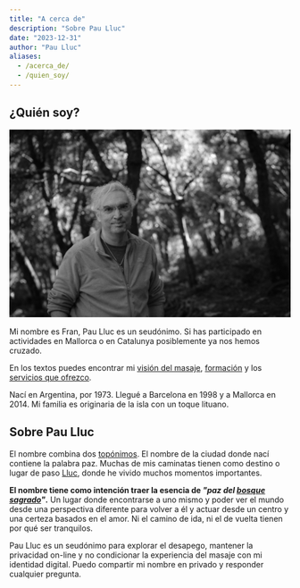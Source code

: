 ```yaml
---
title: "A cerca de"
description: "Sobre Pau Lluc"
date: "2023-12-31"
author: "Pau Lluc"
aliases:
  - /acerca_de/
  - /quien_soy/
---
```


## ¿Quién soy?

![Pau Lluc es ...](pau_lluc_2024-01-13.jpg)

Mi nombre es Fran, Pau Lluc es un seudónimo. Si has participado en actividades en Mallorca o en Catalunya posiblemente
ya nos hemos cruzado.

En los textos puedes encontrar mi [visión del masaje](/post/el_masaje/), [formación](/post/formacion/) y
los [servicios que ofrezco](/servicios/).

Nací en Argentina, por 1973. Llegué a Barcelona en 1998 y a Mallorca en 2014. Mi familia es originaria de la isla con un toque lituano.


## Sobre Pau Lluc

El nombre combina dos [topónimos](https://dle.rae.es/top%C3%B3nimo). El nombre de la ciudad donde nací contiene la  palabra paz.
Muchas de mis caminatas tienen como destino o lugar de paso [Lluc](https://es.wikipedia.org/wiki/Monasterio_de_Santa_Mar%C3%ADa_(Lluch)), donde he vivido muchos momentos importantes.

**El nombre tiene como intención traer la esencia de _"paz del [bosque sagrado](https://es.wikipedia.org/wiki/Lucus_(bosque))"_.** Un lugar donde encontrarse a uno mismo y poder ver
el mundo desde una perspectiva diferente para volver a él y actuar desde un centro y una certeza basados en el amor. Ni el
camino de ida, ni el de vuelta tienen por qué ser tranquilos.

Pau Lluc es un seudónimo para explorar el desapego, mantener la privacidad on-line y no condicionar la experiencia del
masaje con mi identidad digital. Puedo compartir mi nombre en privado y responder cualquier pregunta.
